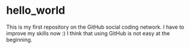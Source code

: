 # hello_world
This is my first repository on the GitHub social coding network. I have to improve my skills now :)
I think that using GitHub is not easy at the beginning. 
